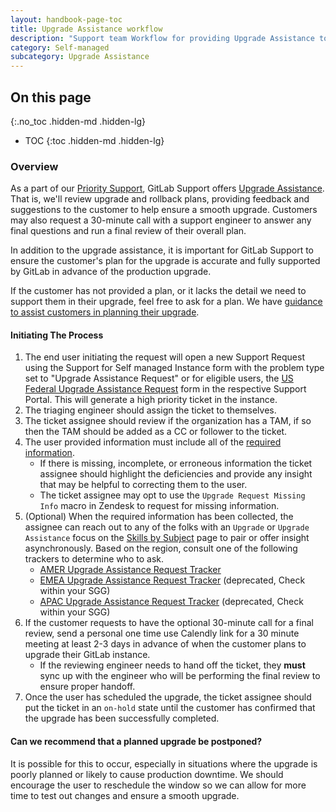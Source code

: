 ```yaml
---
layout: handbook-page-toc
title: Upgrade Assistance workflow
description: "Support team Workflow for providing Upgrade Assistance to customers"
category: Self-managed
subcategory: Upgrade Assistance
---
```


## On this page
{:.no_toc .hidden-md .hidden-lg}

- TOC
{:toc .hidden-md .hidden-lg}

### Overview

As a part of our [Priority Support](/support/index.html#priority-support),
GitLab Support offers [Upgrade Assistance](/support/scheduling-upgrade-assistance.html).
That is, we'll review upgrade and rollback plans, providing feedback and
suggestions to the customer to help ensure a smooth upgrade. Customers may also
request a 30-minute call with a support engineer to answer any final questions
and run a final review of their overall plan.

In addition to the upgrade assistance, it is important for GitLab Support to ensure
the customer's plan for the upgrade is accurate and fully supported by GitLab in
advance of the production upgrade.

If the customer has not provided a plan, or it lacks the detail we need to support them in their upgrade, feel free to ask for a plan. We have [guidance to assist customers in planning their upgrade](https://docs.gitlab.com/ee/update/plan_your_upgrade.html).

#### Initiating The Process

1. The end user initiating the request will open a new Support Request using the Support for Self managed Instance form with the problem type set to "Upgrade Assistance Request" or for eligible users, the [US Federal Upgrade Assistance Request](https://federal-support.gitlab.com/hc/en-us/requests/new?ticket_form_id=360001434131) form in the respective Support Portal. This will generate a high priority ticket in the instance.
1. The triaging engineer should assign the ticket to themselves. 
1. The ticket assignee should review if the organization has a TAM, if so then the TAM should be added as a CC or follower to the ticket.
1. The user provided information must include all of the [required information](https://about.gitlab.com/support/scheduling-upgrade-assistance.html#what-information-do-i-need-to-schedule-upgrade-assistance).
    -  If there is missing, incomplete, or erroneous information the ticket assignee should highlight the deficiencies and provide any insight that may be helpful to correcting them to the user.
    - The ticket assignee may opt to use the `Upgrade Request Missing Info` macro in Zendesk to request for missing information.
1. (Optional) When the required information has been collected, the assignee can reach out to any of the folks with an `Upgrade` or `Upgrade Assistance` focus on the [Skills by Subject](https://gitlab-com.gitlab.io/support/team/skills-by-subject.html) page to pair or offer insight asynchronously.
Based on the region, consult one of the following trackers to determine who to ask.
    - [AMER Upgrade Assistance Request Tracker](https://gitlab.com/gitlab-com/support/support-team-meta/-/issues/3789)
    - [EMEA Upgrade Assistance Request Tracker](https://gitlab.com/gitlab-com/support/support-team-meta/-/issues/3562) (deprecated, Check within your SGG)
    - [APAC Upgrade Assistance Request Tracker](https://gitlab.com/gitlab-com/support/support-team-meta/-/issues/3399) (deprecated, Check within your SGG)
1. If the customer requests to have the optional 30-minute call for a final review, send a personal one time use Calendly link for a 30 minute meeting at least 2-3 days in advance of when the customer plans to upgrade their GitLab instance.
    - If the reviewing engineer needs to hand off the ticket, they **must** sync up with the engineer who will be performing the final review to ensure proper handoff.
1. Once the user has scheduled the upgrade, the ticket assignee should put the ticket in an `on-hold` state until the customer has confirmed that the upgrade has been successfully completed. 

#### Can we recommend that a planned upgrade be postponed?

It is possible for this to occur, especially in situations where the upgrade
is poorly planned or likely to cause production downtime. We should encourage
the user to reschedule the window so we can allow for more time to test out
changes and ensure a smooth upgrade.
